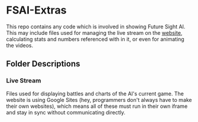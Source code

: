 # FSAI-Extras
This repo contains any code which is involved in showing Future Sight AI. This may include files used for managing the live stream on the [website](https://pokemonbattlepredictor.com/FSAI), calculating stats and numbers referenced with in it, or even for animating the videos.

## Folder Descriptions
### Live Stream
  Files used for displaying battles and charts of the AI's current game. The website is using Google Sites (hey, programmers don't always have to make their own websites), which means all of these must run in their own iframe and stay in sync without communicating directly.
